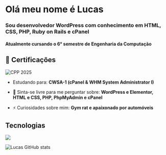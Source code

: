 <h1 align="left">Olá meu nome é Lucas</h1>
<h3 align="left">Sou desenvolvedor WordPress com conhecimento em HTML, CSS, PHP, Ruby on Rails e cPanel
<h4 align="left">Atualmente cursando o 6° semestre de Engenharia da Computação</h4>

## 🏅 Certificações

![CPP 2025](https://img.shields.io/badge/cPanel%20Professional-CPP%202025-orange?logo=cpanel)
- Estudando para: **CWSA-1 (cPanel & WHM System Administrator I)**


- 💬 Sinta-se livre para me perguntar sobre: **WordPress e Elementor, HTML e CSS, PHP, PhpMyAdmin e cPanel**

- ⚡ Curiosidades sobre mim: **Gym rat e apaixonado por automóveis**

## Tecnologias
<p align="left">
  <a href="https://skillicons.dev">
    <img src="https://skillicons.dev/icons?i=wordpress,html,css,php,rails,git" />
  </a>
</p>

![Lucas GitHub stats](https://github-readme-stats.vercel.app/api?username=lucascampardo1&show_icons=true&theme=transparent)
